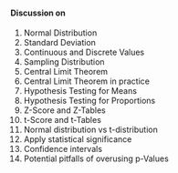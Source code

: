 
#### Discussion on

1. Normal Distribution
2. Standard Deviation
3. Continuous and Discrete Values
4. Sampling Distribution
5. Central Limit Theorem
6. Central Limit Theorem in practice
7. Hypothesis Testing for Means
8. Hypothesis Testing for Proportions
9. Z-Score and Z-Tables
10. t-Score and t-Tables
11. Normal distribution vs t-distribution
12. Apply statistical significance
13. Confidence intervals
14. Potential pitfalls of overusing p-Values

